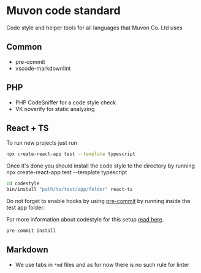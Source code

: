 # Muvon code standard

Code style and helper tools for all languages that Muvon Co. Ltd uses

## Common

* pre-commit
* vscode-markdownlint

## PHP

* PHP CodeSniffer for a code style check
* VK noverify for static analyzing

## React + TS

To run new projects just run

```bash
npx create-react-app test --template typescript
```

Once it's done you should install the code style to the directory by running
 npx create-react-app test --template typescript
```bash npx create-react-app test --template typescript
cd codestyle
bin/install "path/to/test/app/folder" react-ts
```

Do not forget to enable hooks by using [pre-commit](https://pre-commit.com) by running inside the test app folder:


For more information about codestyle for this setup [read here](react-ts/README.md).
```bash
pre-commit install
```

## Markdown

* We use tabs in `*md` files and as for now there is no such rule for linter
